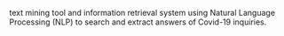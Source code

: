 text mining tool and information retrieval system using Natural Language Processing (NLP) to search and extract answers of Covid-19 inquiries.
